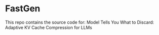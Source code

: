 # FastGen
This repo contains the source code for: Model Tells You What to Discard: Adaptive KV Cache Compression for LLMs
